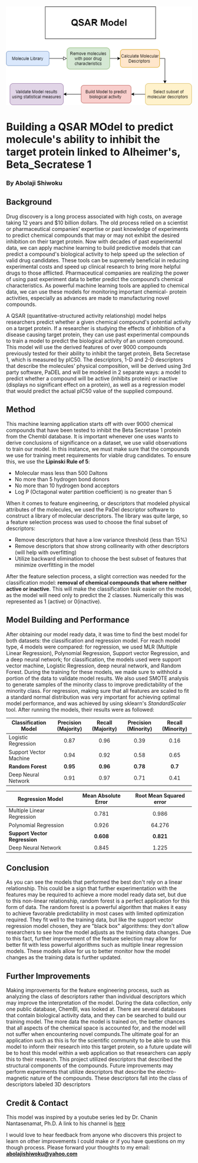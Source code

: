 ![](https://github.com/ashiwoku/QSAR-model/blob/main/qsar%20flowchart.png)

# Building a QSAR MOdel to predict molecule's ability to inhibit the target protein linked to Alheimer's, Beta_Secratese 1
### By Abolaji Shiwoku 

## Background 
  Drug discovery is a long process associated with high costs, on average taking 12 years and $10 billion dollars. The old process relied on a scientist or pharmaceutical companies’ expertise
or past knowledge of experiments to predict chemical compounds that may or may not exhibit the desired inhibition on their target protein. Now with decades of past
experimental data, we can apply machine learning to build predictive models that can predict a compound's biological activity to help speed up the selection of valid drug candidates. 
These tools can be supremely beneficial in reducing experimental costs and speed up clinical research to bring more helpful drugs to those afflicted. Pharmaceutical companies are
realizing the power of using past experiment data to better predict the compound’s chemical characteristics. As powerful machine learning tools are applied to chemical data, we 
can use these models for monitoring important chemical- protein activities, especially as advances are made to manufacturing novel compounds. 

  A QSAR (quantitative-structured activity relationship) model helps researchers predict whether a given chemical compound's potential activity on a target protein. If a 
researcher is studying the effects of inhibition of a disease causing target protein, they can use past experimental compounds to train a model to predict the biological activity 
of an unseen compound. This model will use the derived features of over 9000 compounds previously tested for their ability to inhibit the target protein, Beta Secretase 1, which is 
measured by pIC50. The descriptors, 1-D and 2-D descriptors that describe the molecules' physical composition, will be derived using 3rd party software, PaDEL and will be modeled 
in 2 separate ways: a model to predict whether a compound will be active (inhibits protein) or inactive (displays no significant effect on a protein), as well as a regression 
model that would predict the actual pIC50 value of the supplied compound.


## Method
  This machine learning application starts off with over 9000 chemical compounds that have been tested to inhibit the Beta Secretase 1 protein from the Chembl database. It is
important whenever one uses wants to derive conclusions of significance on a dataset, we use valid observations to train our model. In this instance, we must make sure that the 
compounds we use for training meet requirements for viable drug candidates. To ensure this, we use the **Lipinski Rule of 5**:

* Molecular mass less than 500 Daltons
* No more than 5 hydrogen bond donors
* No more than 10 hydrogen bond acceptors 
* Log P (Octagonal water partition coefficient) is no greater than 5 

When it comes to feature engineering, or descriptors that modeled physical attributes of the molecules, we used the PaDel descriptor software to construct a library of molecular descriptors. The library was quite large, so a feature selection process was used to choose the final subset of descriptors:

* Remove descriptors that have a low variance threshold (less than 15%)
* Remove descriptors that show strong collinearity with other descriptors (will help with overfitting)
* Utilize backward elimination to choose the best subset of features that minimize overfitting in the model 

After the feature selection process, a slight correction was needed for the classification model: **removal of chemical compounds that where neither active or inactive**. This will make the classification task easier on the model, as the model will need only to predict the 2 classes. Numerically this was represented as 1 (active) or 0(inactive). 

## Model Building and Performance
  After obtaining our model ready data, it was time to find the best model for both datasets: the classification and regression model. For reach model type, 4 models were compared: for regression, we used MLR (Multiple Linear Regression), Polynomial Regression, Support vector Regression, and a deep neural network; for classification, the models 
used were support vector machine, Logistic Regression, deep neural network, and Random Forest. During the training for these models, we made sure to withhold a portion of the 
data to validate model results. We also used SMOTE analysis to generate samples of the minority class to improve predictability of the minority class. For regression, making 
sure that all features are scaled to fit a standard normal distribution was very important for achieving optimal model performance, and was achieved by using sklearn's 
*StandardScaler* tool. After running the models, their results were as followed: 

| Classification Model | Precision (Majority) | Recall (Majority) | Precision (Minority) | Recall (Minority) |
| -------------------- |        :----:       |      :----:       |          :----:      |       :----:      |
| Logistic Regression  |       0.87         |       0.96         |     0.39             |         0.16      |
| Support Vector Machine |        0.94      |     0.92           |       0.58           |         0.65       |
| **Random Forest**         |      **0.95**          |        **0.96**       |         **0.78**          |         **0.7**        |
| Deep Neural Network   |         0.91        |       0.97         |       0.71           |       0.41          |


| Regression Model | Mean Absolute Error     | Root Mean Squared error | 
| ---------------- |          :----:         |        :----:           |       
| Multiple Linear Regression  |       0.781       |              0.986           |                  
| Polynomial Regression |       0.926           |            64.276              |                  
| **Support Vector Regression**    |     **0.608**      |       **0.821**        |               
| Deep Neural Network   |        0.845            |        1.225                 |        

## Conclusion
  As you can see the models that performed the best don't rely on a linear relationship. This could be a sign that further experimentation with the features may be required to achieve a more model ready data set, but due to this non-linear relationship, random forest is a perfect application for this form of data.
The random forest is a powerful algorithm that makes it easy to achieve favorable 
predictability in most cases with limited optimization required. They fit well to the training data, but like the support vector regression model chosen, they are "black box" 
algorithms: they don't allow researchers to see how the model adjusts as the training data changes. Due to this fact, further improvement of the feature selection may allow for 
better fit with less powerful algorithms such as multiple linear regression models. These models allow for us to better monitor how the model changes as the training data is further updated.           


## Further Improvements 
  Making improvements for the feature engineering process, such as analyzing the class of descriptors rather than individual descriptors which may improve the interpretation of 
the model. During the data collection, only one public database, ChemBl, was looked at. There are several databases that contain biological activity data, and they can be 
searched to build our training model. The more data the model is trained on, the better chances that all aspects of the chemical space is accounted for, and the model will not suffer when encountering novel compunds.The ultimate goal for an application such as this is for the scientific community to be able to use this model to inform their research into this target protein, so a future update will be to host this model within a web application so that researchers can apply this to their research. This project utilized descriptors that described the structural components of the compounds. Future improvements may perform experiments that utilize descriptors that describe the electro-magnetic nature of the compounds. These descriptors fall into the class of descriptors labeled 3D descriptors

## Credit & Contact 
  This model was inspired by a youtube series led by Dr. Chanin Nantasenamat, Ph.D. A link to his channel is [here](https://www.youtube.com/c/DataProfessor/featured)
  
  I would love to hear feedback from anyone who discovers this project to learn on other improvements I could make or if you have questions on my though process. Please forward 
  your thoughts to my email:  **abolajishiwoku@yahoo.com**
